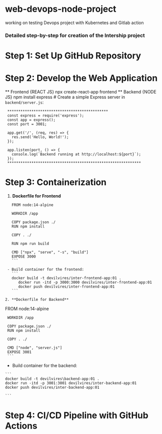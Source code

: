 # web-devops-node-project
working on testing Devops project with Kubernetes and Gitlab action

### Detailed step-by-step for creation of the Intership project

# Step 1: Set Up GitHub Repository
# Step 2: Develop the Web Application
 ** Frontend {REACT JS} 
    npx create-react-app frontend
 ** Backend {NODE JS}
    npm install express
    # Create a simple Express server in `backend/server.js`:

     **********************************************
     const express = require('express');
     const app = express();
     const port = 3001;

     app.get('/', (req, res) => {
       res.send('Hello, World!');
     });

     app.listen(port, () => {
       console.log(`Backend running at http://localhost:${port}`);
     });
     ************************************************************* 
 
 # Step 3: Containerization
   1. **Dockerfile for Frontend**
  ```
     FROM node:14-alpine

     WORKDIR /app

     COPY package.json ./
     RUN npm install

     COPY . ./

     RUN npm run build

     CMD ["npx", "serve", "-s", "build"]
     EXPOSE 3000
     ```

   - Build container for the frontend:
     ```
     docker build -t devilvires/inter-frontend-app:01 .
        docker run -itd -p 3000:3000 devilvires/inter-frontend-app:01
        docker push devilvires/inter-frontend-app:01
     ```

2. **Dockerfile for Backend**

   ```
   FROM node:14-alpine

     WORKDIR /app

     COPY package.json ./
     RUN npm install

     COPY . ./

     CMD ["node", "server.js"]
     EXPOSE 3001
     ```
   - Build container for the backend:

    ```
    docker build -t devilvires\backend-app:01 .
    docker run -itd -p 3001:3001 devilvires/inter-backend-app:01
    docker push devilvires/inter-backend-app:01
    
    ```
# Step 4: CI/CD Pipeline with GitHub Actions